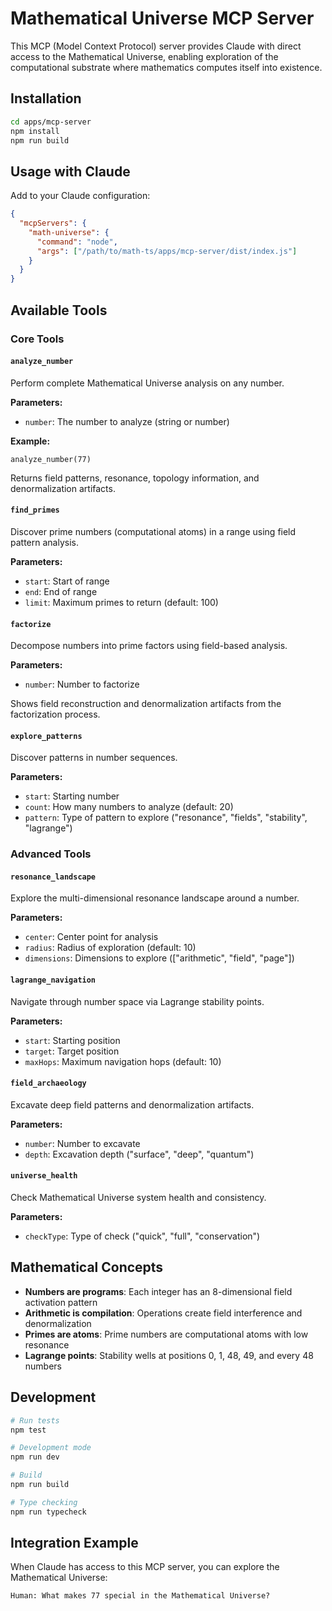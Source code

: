 # Mathematical Universe MCP Server

This MCP (Model Context Protocol) server provides Claude with direct access to the Mathematical Universe, enabling exploration of the computational substrate where mathematics computes itself into existence.

## Installation

```bash
cd apps/mcp-server
npm install
npm run build
```

## Usage with Claude

Add to your Claude configuration:

```json
{
  "mcpServers": {
    "math-universe": {
      "command": "node",
      "args": ["/path/to/math-ts/apps/mcp-server/dist/index.js"]
    }
  }
}
```

## Available Tools

### Core Tools

#### `analyze_number`
Perform complete Mathematical Universe analysis on any number.

**Parameters:**
- `number`: The number to analyze (string or number)

**Example:**
```
analyze_number(77)
```

Returns field patterns, resonance, topology information, and denormalization artifacts.

#### `find_primes`
Discover prime numbers (computational atoms) in a range using field pattern analysis.

**Parameters:**
- `start`: Start of range
- `end`: End of range  
- `limit`: Maximum primes to return (default: 100)

#### `factorize`
Decompose numbers into prime factors using field-based analysis.

**Parameters:**
- `number`: Number to factorize

Shows field reconstruction and denormalization artifacts from the factorization process.

#### `explore_patterns`
Discover patterns in number sequences.

**Parameters:**
- `start`: Starting number
- `count`: How many numbers to analyze (default: 20)
- `pattern`: Type of pattern to explore ("resonance", "fields", "stability", "lagrange")

### Advanced Tools

#### `resonance_landscape`
Explore the multi-dimensional resonance landscape around a number.

**Parameters:**
- `center`: Center point for analysis
- `radius`: Radius of exploration (default: 10)
- `dimensions`: Dimensions to explore (["arithmetic", "field", "page"])

#### `lagrange_navigation`
Navigate through number space via Lagrange stability points.

**Parameters:**
- `start`: Starting position
- `target`: Target position
- `maxHops`: Maximum navigation hops (default: 10)

#### `field_archaeology`
Excavate deep field patterns and denormalization artifacts.

**Parameters:**
- `number`: Number to excavate
- `depth`: Excavation depth ("surface", "deep", "quantum")

#### `universe_health`
Check Mathematical Universe system health and consistency.

**Parameters:**
- `checkType`: Type of check ("quick", "full", "conservation")

## Mathematical Concepts

- **Numbers are programs**: Each integer has an 8-dimensional field activation pattern
- **Arithmetic is compilation**: Operations create field interference and denormalization
- **Primes are atoms**: Prime numbers are computational atoms with low resonance
- **Lagrange points**: Stability wells at positions 0, 1, 48, 49, and every 48 numbers

## Development

```bash
# Run tests
npm test

# Development mode
npm run dev

# Build
npm run build

# Type checking
npm run typecheck
```

## Integration Example

When Claude has access to this MCP server, you can explore the Mathematical Universe:

```
Human: What makes 77 special in the Mathematical Universe?
